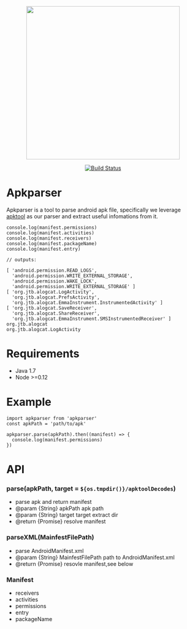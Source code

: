<p align="center"><a href="http://mclspace.com" target="_blank"><img width="400" src="http://7pun7p.com1.z0.glb.clouddn.com/image/nata-banner.png"></a></p>
<p align="center">
    <a href="https://travis-ci.org/open-nata/apkparser/branches"><img src="https://img.shields.io/travis/open-nata/apkparser.svg" alt="Build Status"></a>
</p>


Apkparser
=========
Apkparser is a tool to parse android apk file, specifically we leverage [apktool](https://ibotpeaches.github.io/Apktool/) as our parser and extract useful infomations from it.

```
console.log(manifest.permissions)
console.log(manifest.activities)
console.log(manifest.receivers)
console.log(manifest.packageName)
console.log(manifest.entry)

// outputs:

[ 'android.permission.READ_LOGS',
  'android.permission.WRITE_EXTERNAL_STORAGE',
  'android.permission.WAKE_LOCK',
  'android.permission.WRITE_EXTERNAL_STORAGE' ]
[ 'org.jtb.alogcat.LogActivity',
  'org.jtb.alogcat.PrefsActivity',
  'org.jtb.alogcat.EmmaInstrument.InstrumentedActivity' ]
[ 'org.jtb.alogcat.SaveReceiver',
  'org.jtb.alogcat.ShareReceiver',
  'org.jtb.alogcat.EmmaInstrument.SMSInstrumentedReceiver' ]
org.jtb.alogcat
org.jtb.alogcat.LogActivity
```

# Requirements
- Java 1.7
- Node >=0.12

# Example 
```
import apkparser from 'apkparser'
const apkPath = 'path/to/apk'

apkparser.parse(apkPath).then((manifest) => {
  console.log(manifest.permissions)
})

```

# API
### parse(apkPath, target = `${os.tmpdir()}/apktoolDecodes`)
 * parse apk and return manifest
 * @param  {String} apkPath apk path
 * @param  {String} target target extract dir
 * @return {Promise} resolve manifest

### parseXML(MainfestFilePath)
 * parse AndroidManifest.xml
 * @param  {String} MainfestFilePath path to AndroidManifest.xml
 * @return {Promise} resovle manifest,see below

### Manifest
- receivers
- activities
- permissions
- entry
- packageName

